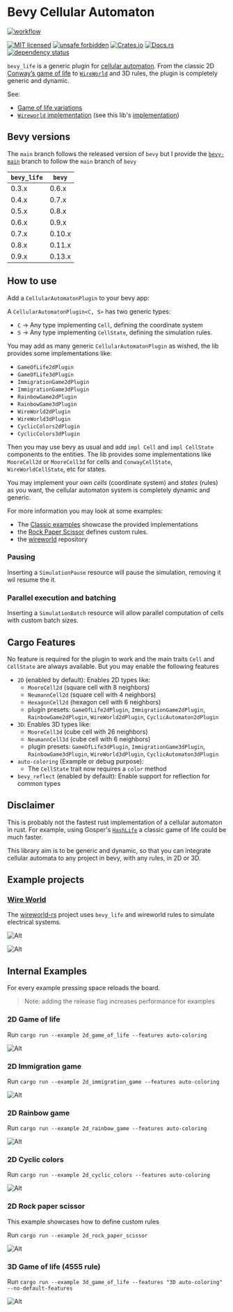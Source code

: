 # Bevy Cellular Automaton

 [![workflow](https://github.com/ManevilleF/bevy_life/actions/workflows/rust.yml/badge.svg)](https://github.com/ManevilleF/bevy_life/actions/workflows/rust.yml)

 [![MIT licensed](https://img.shields.io/badge/license-MIT-blue.svg)](./LICENSE)
 [![unsafe forbidden](https://img.shields.io/badge/unsafe-forbidden-success.svg)](https://github.com/rust-secure-code/safety-dance/)
 [![Crates.io](https://img.shields.io/crates/v/bevy_life.svg)](https://crates.io/crates/bevy_life)
 [![Docs.rs](https://docs.rs/bevy_life/badge.svg)](https://docs.rs/bevy_life)
 [![dependency status](https://deps.rs/crate/bevy_life/0.9.0/status.svg)](https://deps.rs/crate/bevy_life)

<!-- cargo-sync-readme start -->

`bevy_life` is a generic plugin for [cellular automaton](https://en.wikipedia.org/wiki/Cellular_automaton).
From the classic 2D [Conway’s game of life](https://en.wikipedia.org/wiki/Conway%27s_Game_of_Life) to [`WireWorld`](https://en.wikipedia.org/wiki/Wireworld) and 3D rules, the plugin is completely generic and dynamic.

See:

 * [Game of life variations](https://cs.stanford.edu/people/eroberts/courses/soco/projects/2008-09/modeling-natural-systems/gameOfLife2.html)
 * [`Wireworld` implementation](https://www.quinapalus.com/wi-index.html) (see
   this lib's [implementation](https://github.com/ManevilleF/wireworld-rs))
 
## Bevy versions

The `main` branch follows the released version of `bevy` but I provide the [`bevy-main`](https://github.com/ManevilleF/bevy_life/tree/feat/bevy-main) branch
to follow the `main` branch of `bevy`

| `bevy_life`   | `bevy`    |
|---------------|-----------|
| 0.3.x         | 0.6.x     |
| 0.4.x         | 0.7.x     |
| 0.5.x         | 0.8.x     |
| 0.6.x         | 0.9.x     |
| 0.7.x         | 0.10.x    |
| 0.8.x         | 0.11.x    |
| 0.9.x         | 0.13.x    |

## How to use

Add a `CellularAutomatonPlugin` to your bevy app:

A `CellularAutomatonPlugin<C, S>` has two generic types:

* `C` -> Any type implementing `Cell`, defining the coordinate system
* `S` -> Any type implementing `CellState`, defining the simulation rules.

You may add as many generic `CellularAutomatonPlugin` as wished, the lib
provides some implementations like:

* `GameOfLife2dPlugin`
* `GameOfLife3dPlugin`
* `ImmigrationGame2dPlugin`
* `ImmigrationGame3dPlugin`
* `RainbowGame2dPlugin`
* `RainbowGame3dPlugin`
* `WireWorld2dPlugin`
* `WireWorld3dPlugin`
* `CyclicColors2dPlugin`
* `CyclicColors3dPlugin`

Then you may use bevy as usual and add `impl Cell` and `impl CellState`
components to the entities. The lib provides some implementations like
`MooreCell2d` or `MooreCell3d` for cells and `ConwayCellState`,
`WireWorldCellState`, etc for states.

You may implement your own *cells* (coordinate system) and *states* (rules)
as you want, the cellular automaton system is completely dynamic and
generic.

For more information you may look at some examples:

* The [Classic examples](./examples) showcase the provided implementations
* the [Rock Paper Scissor](./examples/2d_rock_paper_scissor.rs) defines
  custom rules.
* the [wireworld](https://github.com/ManevilleF/wireworld-rs) repository

### Pausing

Inserting a `SimulationPause` resource will pause the simulation, removing
it wil resume the it.

### Parallel execution and batching

Inserting a `SimulationBatch` resource will allow parallel computation of
cells with custom batch sizes.

## Cargo Features

No feature is required for the plugin to work and the main traits `Cell` and
`CellState` are always available. But you may enable the following features

* `2D` (enabled by default): Enables 2D types like:
  * `MooreCell2d` (square cell with 8 neighbors)
  * `NeumannCell2d` (square cell with 4 neighbors)
  * `HexagonCell2d` (hexagon cell with 6 neighbors)
  * plugin presets: `GameOfLife2dPlugin`, `ImmigrationGame2dPlugin`,
    `RainbowGame2dPlugin`, `WireWorld2dPlugin`, `CyclicAutomaton2dPlugin`
* `3D`: Enables 3D types like:
  * `MooreCell3d` (cube cell with 26 neighbors)
  * `NeumannCell3d` (cube cell with 6 neighbors)
  * plugin presets: `GameOfLife3dPlugin`, `ImmigrationGame3dPlugin`,
    `RainbowGame3dPlugin`, `WireWorld3dPlugin`, `CyclicAutomaton3dPlugin`
* `auto-coloring` (Example or debug purpose):
  * The `CellState` trait now requires a `color` method
* `bevy_reflect` (enabled by default): Enable support for reflection for
  common types

## Disclaimer

This is probably not the fastest rust implementation of a cellular automaton
in rust. For example, using Gosper's [`HashLife`](https://www.drdobbs.com/jvm/an-algorithm-for-compressing-space-and-t/184406478) a classic game of life could be much faster.

This library aim is to be generic and dynamic, so that you can integrate
cellular automata to any project in bevy, with any rules, in 2D or 3D.

<!-- cargo-sync-readme end -->

## Example projects

### [Wire World][wireworld]

The [wireworld-rs][wireworld] project uses `bevy_life` and wireworld rules to simulate electrical systems.

![Alt](./docs/2d_wireworld_demo.gif "wireworld demo gif")

![Alt](./docs/2d_wireworld_flip_flop_demo.gif "wireworld flip flop gate gif")

## Internal Examples

For every example pressing space reloads the board.

> Note: adding the release flag increases performance for examples

### 2D Game of life

Run `cargo run --example 2d_game_of_life --features auto-coloring`

![Alt](./docs/2d_classic_demo.gif "classic demo gif")

### 2D Immigration game

Run `cargo run --example 2d_immigration_game --features auto-coloring`

![Alt](./docs/2d_immigration_demo.gif "immigration demo gif")

### 2D Rainbow game

Run `cargo run --example 2d_rainbow_game --features auto-coloring`

![Alt](./docs/2d_rainbow_demo.gif "rainbow demo gif")

### 2D Cyclic colors

Run `cargo run --example 2d_cyclic_colors --features auto-coloring`

![Alt](./docs/2d_cyclic_demo.gif "cyclic demo gif")

### 2D Rock paper scissor

This example showcases how to define custom rules

Run `cargo run --example 2d_rock_paper_scissor`

![Alt](./docs/2d_rock_paper_scissor_demo.gif "rock paper scissor demo gif")

### 3D Game of life (4555 rule)

Run `cargo run --example 3d_game_of_life --features "3D auto-coloring" --no-default-features`

![Alt](./docs/3d_classic_demo.gif "3D classic demo gif")

[wireworld]: https://github.com/ManevilleF/wireworld-rs "Wire world project"
